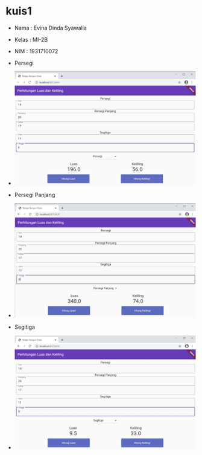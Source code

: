 # kuis1


- Nama : Evina Dinda Syawalia
- Kelas : MI-2B
- NIM : 1931710072

- Persegi
- ![gambar 1](image/img1.jpg)
- Persegi Panjang
- ![gambar 1](image/img2.jpg)
- Segitiga
- ![gambar 1](image/img3.jpg)
